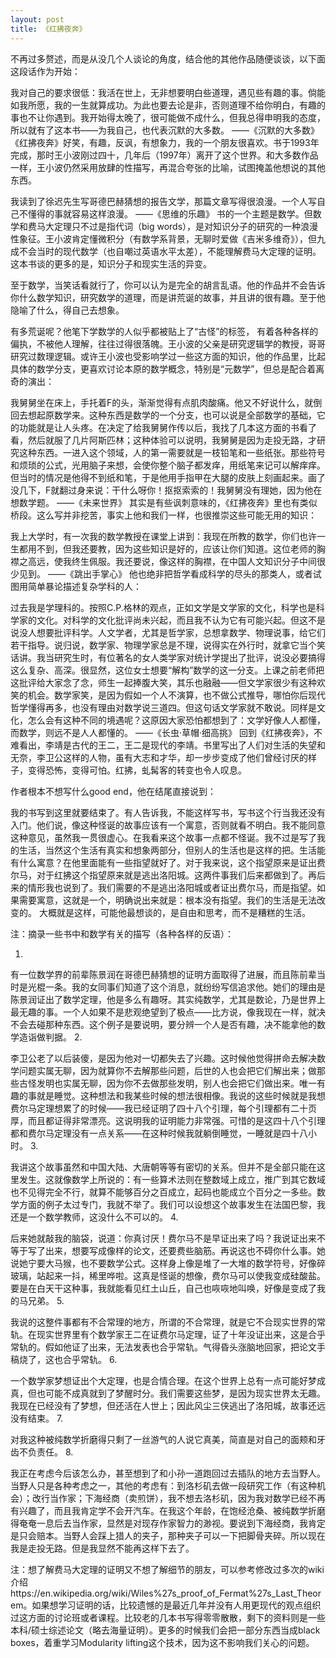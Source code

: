 ```yaml
---
layout: post
title: 《红拂夜奔》
---
```

不再过多赘述，而是从没几个人谈论的角度，结合他的其他作品随便谈谈，以下面这段话作为开始：

我对自己的要求很低：我活在世上，无非想要明白些道理，遇见些有趣的事。倘能如我所愿，我的一生就算成功。为此也要去论是非，否则道理不给你明白，有趣的事也不让你遇到。我开始得太晚了，很可能做不成什么，但我总得申明我的态度，所以就有了这本书——为我自己，也代表沉默的大多数。 ——《沉默的大多数》
《红拂夜奔》好笑，有趣，反讽，有想象力，我的一个朋友很喜欢。书于1993年完成，那时王小波刚过四十，几年后（1997年）离开了这个世界。和大多数作品一样，王小波仍然采用放肆的性描写，再混合夸张的比喻，试图掩盖他想说的其他东西。

我读到了徐迟先生写哥德巴赫猜想的报告文学，那篇文章写得很浪漫。一个人写自己不懂得的事就容易这样浪漫。 ——《思维的乐趣》
书的一个主题是数学。但数学和费马大定理只不过是指代词（big words），是对知识分子的研究的一种浪漫性象征。王小波肯定懂微积分（有数学系背景，无聊时爱做《吉米多维奇》），但九成不会当时的现代数学（也自嘲过英语水平太差），不能理解费马大定理的证明。这本书谈的更多的是，知识分子和现实生活的异变。

至于数学，当笑话看就行了，你可以认为是完全的胡言乱语。他的作品并不会告诉你什么数学知识，研究数学的道理，而是讲荒诞的故事，并且讲的很有趣。至于他隐喻了什么，得自己去想象。

有多荒诞呢？他笔下学数学的人似乎都被贴上了“古怪”的标签， 有着各种各样的偏执，不被他人理解，往往过得很落魄。王小波的父亲是研究逻辑学的教授，哥哥研究过数理逻辑。或许王小波也受影响学过一些这方面的知识，他的作品里，比起具体的数学分支，更喜欢讨论本原的数学概念，特别是“元数学”，但总是配合着离奇的演出：

我舅舅坐在床上，手托着F的头，渐渐觉得有点肌肉酸痛。他又不好说什么，就倒回去想起原数学来。这种东西是数学的一个分支，也可以说是全部数学的基础，它的功能就是让人头疼。在决定了给我舅舅作传以后，我找了几本这方面的书看了看，然后就服了几片阿斯匹林；这种体验可以说明，我舅舅是因为走投无路，才研究这种东西。一进入这个领域，人的第一需要就是一枝铅笔和一些纸张。那些符号和烦琐的公式，光用脑子来想，会使你整个脑子都发痒，用纸笔来记可以解痒痒。但当时的情况是他得不到纸和笔，于是他用手指甲在大腿的皮肤上刻画起来。画了没几下，F就翻过身来说：干什么呀你！抠抠索索的！我舅舅没有理她，因为他在想数学题。 ——《未来世界》
其实是有些讽刺意味的，《红拂夜奔》里也有类似桥段。这么写并非挖苦，事实上他和我们一样，也很推崇这些可能无用的知识：

我上大学时，有一次我的数学教授在课堂上讲到：我现在所教的数学，你们也许一生都用不到，但我还要教，因为这些知识是好的，应该让你们知道。这位老师的胸襟之高远，使我终生佩服。我还要说，像这样的胸襟，在中国人文知识分子中间很少见到。 ——《跳出手掌心》
他也绝非把哲学看成科学的尽头的那类人，或者试图用简单暴论描述复杂学科的人：

过去我是学理科的。按照C.P.格林的观点，正如文学是文学家的文化，科学也是科学家的文化。对科学的文化批评尚未兴起，而且我不认为它有可能兴起。但这不是说没人想要批评科学。人文学者，尤其是哲学家，总想拿数学、物理说事，给它们若干指导。说归说，数学家、物理学家总是不理，说得实在外行时，就拿它当个笑话讲。我当研究生时，有位著名的女人类学家对统计学提出了批评，说没必要搞得这么复杂、高深。很显然，这位女士想要“解构”数学的这一分支。上课之前老师把这批评给大家念了念，师生一起捧腹大笑，其乐也融融——但文学家很少有这种欢笑的机会。数学家笑，是因为假如一个人不演算，也不做公式推导，哪怕你后现代哲学懂得再多，也没有理由对数学说三道四。但这句话文学家就不敢说。同样是文化，怎么会有这种不同的境遇呢？这原因大家恐怕都想到了：文学好像人人都懂，而数学，则远不是人人都懂的。 
——《长虫·草帽·细高挑》
回到《红拂夜奔》，不难看出，李靖是古代的王二，王二是现代的李靖。书里写出了人们对生活的失望和无奈，李卫公这样的人物，虽有大志和才华，却一步步变成了他们曾经讨厌的样子，变得恐怖，变得可怕。红拂，虬髯客的转变也令人叹息。

作者根本不想写什么good end，他在结尾直接说到：

我的书写到这里就要结束了。有人告诉我，不能这样写书，写书这个行当我还没有入门。他们说，像这种怪诞的故事应该有一个寓意，否则就看不明白。我不能同意这种意见，虽然我一贯很虚心。在我看来这个故事一点都不怪诞。我不过是写了我的生活，当然这个生活有真实和想象两部分，但别人的生活也是这样的把。生活能有什么寓意？在他里面能有一些指望就好了。对于我来说，这个指望原来是证出费尔马，对于红拂这个指望原来就是逃出洛阳城。这两件事我们后来都做到了。再后来的情形我也说到了。我们需要的不是逃出洛阳城或者证出费尔马，而是指望。如果需要寓意，这就是一个，明确说出来就是：根本没有指望。我们的生活是无法改变的。
大概就是这样，可能他最想谈的，是自由和思考，而不是糟糕的生活。



注：摘录一些书中和数学有关的描写（各种各样的反语）：

1.

有一位数学界的前辈陈景润在哥德巴赫猜想的证明方面取得了进展，而且陈前辈当时是光棍一条。我的女同事们知道了这个消息，就纷纷写信追求他。她们的理由是陈景润证出了数学定理，他是多么有趣呀。其实纯数学，尤其是数论，乃是世界上最无趣的事。一个人如果不是悲观绝望到了极点——比方说，像我现在一样，就决不会去碰那种东西。这个例子是要说明，要分辨一个人是否有趣，决不能拿他的数学造诣做判据。
2.

李卫公老了以后装傻，是因为他对一切都失去了兴趣。这时候他觉得拼命去解决数学问题实属无聊，因为就算你不去解那些问题，后世的人也会把它们解出来；做那些古怪发明也实属无聊，因为你不去做那些发明，别人也会把它们做出来。唯一有趣的事就是睡觉。这种想法和我某些时候的想法很相像。我说的这些时候就是我想费尔马定理想累了的时候——我已经证明了四十八个引理，每个引理都有二十页厚，而且都证得非常漂亮。这说明我的证明能力非常强。可惜的是这四十八个引理都和费尔马定理没有一点关系——在这种时候我就躺倒睡觉，一睡就是四十八小时。
3.

我讲这个故事虽然和中国大陆、大唐朝等等有密切的关系。但并不是全部只能在这里发生。这就像数学上所说的：有一些算术法则在整数域上成立，推广到其它数域也不见得完全不行，就算不能够百分之百成立，起码也能成立个百分之一多些。数学方面的例子太过专门，我就不举了。我们可以设想这个故事发生在法国巴黎，我还是一个数学教师，这没什么不可以的。
4.

后来她就敲我的脑袋，说道：你真讨厌！费尔马不是早证出来了吗？我说证出来不等于写了出来，想要写成像样的论文，还要费些脑筋。再说这也不碍你什么事。她说她宁要大马猴，也不要数学公式。这样身上像是堆了一大堆的数学符号，好像碎玻璃，站起来一抖，稀里哗啦。这真是怪诞的想像，费尔马可以使我变成硅酸盐。要是在白天干这种事，我就能看见红土山丘，自己也咴咴地叫唤，好像是变成了我的马兄弟。
5.

我说的这整件事都有不合常理的地方，所谓的不合常理，就是它不合现实世界的常轨。在现实世界里有个数学家王二在证费尔马定理，证了十年没证出来，这是合乎常轨的。假如他证了出来，无法发表也合乎常轨。气得昏头涨脑地回家，把论文手稿烧了，这也合乎常轨。
6.

一个数学家梦想证出个大定理，也是合情合理。在这个世界上总有一点可能好梦成真，但也可能不成真就到了梦醒时分。我们需要这些梦，是因为现实世界太无趣。我现在已经没有了梦想，但还活在人世上；因此风尘三侠逃出了洛阳城，故事还远没有结束。
7.

对我这种被纯数学折磨得只剩了一丝游气的人说它真美，简直是对自己的面颊和牙齿不负责任。
8.

我正在考虑今后该怎么办，甚至想到了和小孙一道跑回过去插队的地方去当野人。当野人只是各种考虑之一，其他的考虑有：到洛杉矶去做一段研究工作（有这种机会）；改行当作家；下海经商（卖煎饼），我不想去洛杉矶，因为我对数学已经不再有兴趣了，而且我肯定学不会开汽车。在我这个年龄，在饱经沧桑、被纯数学折磨得奄奄一息后去当作家，显然是对现存作家智力的渺视。要说到下海经商，我肯定是只会赔本。当野人会踩上猎人的夹子，那种夹子可以一下把脚骨夹碎。所以现在我是走投无路。但是我显然不能再这样下去了。


注：想了解费马大定理的证明又不想了解细节的朋友，可以参考修改过多次的wiki介绍https://en.wikipedia.org/wiki/Wiles%27s_proof_of_Fermat%27s_Last_Theorem。如果想学习证明的话，比较遗憾的是最近几年并没有人用更现代的观点组织过这方面的讨论班或者课程。比较老的几本书写得零零散散，剩下的资料则是一些本科/硕士综述论文（略去海量证明）。更多的时候我们会把一部分东西当成black boxes，着重学习Modularity lifting这个技术，因为这不影响我们关心的问题。
